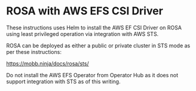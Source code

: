 # ROSA with AWS EFS CSI Driver

These instructions uses Helm to install the AWS EF CSI Driver on ROSA using least privileged operation via integration with AWS STS.

ROSA can be deployed as either a public or private cluster in STS mode as per these instructions:

https://mobb.ninja/docs/rosa/sts/

Do not install the AWS EFS Operator from Operator Hub as it does not support integration with STS as of this writing.

